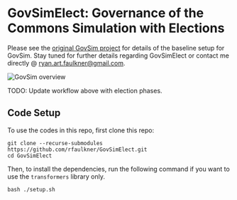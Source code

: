 # GovSimElect: Governance of the Commons Simulation with Elections

Please see the [original GovSim project](https://github.com/giorgiopiatti/GovSim) for details of the baseline setup for GovSim. Stay tuned for further details regarding GovSimElect or contact me directly @ ryan.art.faulkner@gmail.com.

![GovSim overview](imgs/govsim_pull_figure.png)

TODO: Update workflow above with election phases.

## Code Setup

To use the codes in this repo, first clone this repo:
    
    git clone --recurse-submodules https://github.com/rfaulkner/GovSimElect.git
    cd GovSimElect

Then, to install the dependencies, run the following command if you want to use the `transformers` library only.

```setup
bash ./setup.sh
```

